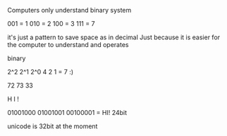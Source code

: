 Computers only understand binary system

001 = 1
010 = 2
100 = 3
111 = 7

it's just a pattern to save space as in decimal
Just because it is easier for the computer to understand and operates

binary 

2^2 2^1 2^0
4   2   1         = 7 :)

72 73 33

H I !

01001000  01001001  00100001  = HI!  24bit


unicode is 32bit at the moment 